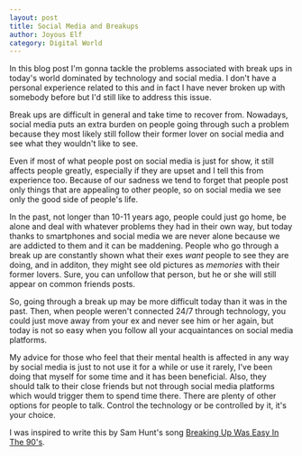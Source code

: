 ```yaml
---
layout: post
title: Social Media and Breakups
author: Joyous Elf
category: Digital World
---
```


In this blog post I'm gonna tackle the problems associated with break ups in today's world dominated by technology and social media.
I don't have a personal experience related to this and in fact I have never broken up with somebody before but I'd still like to address this issue.

Break ups are difficult in general and take time to recover from.
Nowadays, social media puts an extra burden on people going through such a problem because they most likely still follow their former lover on social media and see what they wouldn't like to see.

Even if most of what people post on social media is just for show, it still affects people greatly, especially if they are upset and I tell this from experience too.
Because of our sadness we tend to forget that people post only things that are appealing to other people, so on social media we see only the good side of people's life.

In the past, not longer than 10-11 years ago, people could just go home, be alone and deal with whatever problems they had in their own way, but today thanks to smartphones and social media we are never alone because we are addicted to them and it can be maddening.
People who go through a break up are constantly shown what their exes *want* people to see they are doing, and in additon, they might see old pictures as *memories* with their former lovers.
Sure, you can unfollow that person, but he or she will still appear on common friends posts.

So, going through a break up may be more difficult today than it was in the past.
Then, when people weren't connected 24/7 through technology, you could just move away from your ex and never see him or her again, but today is not so easy when you follow all your acquaintances on social media platforms.

My advice for those who feel that their mental health is affected in any way by social media is just to not use it for a while or use it rarely, I've been doing that myself for some time and it has been beneficial.
Also, they should talk to their close friends but not through social media platforms which would trigger them to spend time there.
There are plenty of other options for people to talk.
Control the technology or be controlled by it, it's your choice.

I was inspired to write this by Sam Hunt's song [Breaking Up Was Easy In The 90's](https://www.youtube.com/watch?v=AETFW8KSIoY).
